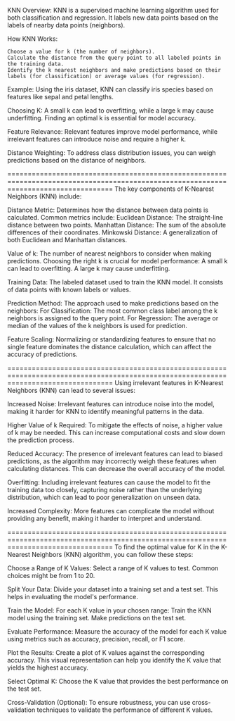 KNN Overview: KNN is a supervised machine learning algorithm used for both classification and regression. It labels new data points based on the labels of nearby data points (neighbors).

How KNN Works:

    Choose a value for k (the number of neighbors).
    Calculate the distance from the query point to all labeled points in the training data.
    Identify the k nearest neighbors and make predictions based on their labels (for classification) or average values (for regression).

Example: Using the iris dataset, KNN can classify iris species based on features like sepal and petal lengths.

Choosing K: A small k can lead to overfitting, while a large k may cause underfitting. Finding an optimal k is essential for model accuracy.

Feature Relevance: Relevant features improve model performance, while irrelevant features can introduce noise and require a higher k.

Distance Weighting: To address class distribution issues, you can weigh predictions based on the distance of neighbors.

======================================================================================================================================
The key components of K-Nearest Neighbors (KNN) include:

Distance Metric:
    Determines how the distance between data points is calculated. Common metrics include:
        Euclidean Distance: The straight-line distance between two points.
        Manhattan Distance: The sum of the absolute differences of their coordinates.
        Minkowski Distance: A generalization of both Euclidean and Manhattan distances.

Value of k:
    The number of nearest neighbors to consider when making predictions. Choosing the right k is crucial for model performance:
        A small k can lead to overfitting.
        A large k may cause underfitting.

Training Data:
    The labeled dataset used to train the KNN model. It consists of data points with known labels or values.

Prediction Method:
    The approach used to make predictions based on the neighbors:
        For Classification: The most common class label among the k neighbors is assigned to the query point.
        For Regression: The average or median of the values of the k neighbors is used for prediction.

Feature Scaling:
    Normalizing or standardizing features to ensure that no single feature dominates the distance calculation, which can affect the accuracy of predictions.

======================================================================================================================================
Using irrelevant features in K-Nearest Neighbors (KNN) can lead to several issues:

Increased Noise:
    Irrelevant features can introduce noise into the model, making it harder for KNN to identify meaningful patterns in the data.

Higher Value of k Required:
    To mitigate the effects of noise, a higher value of k may be needed. This can increase computational costs and slow down the prediction process.

Reduced Accuracy:
    The presence of irrelevant features can lead to biased predictions, as the algorithm may incorrectly weigh these features when calculating distances. This can decrease the overall accuracy of the model.

Overfitting:
    Including irrelevant features can cause the model to fit the training data too closely, capturing noise rather than the underlying distribution, which can lead to poor generalization on unseen data.

Increased Complexity:
    More features can complicate the model without providing any benefit, making it harder to interpret and understand.

======================================================================================================================================
To find the optimal value for K in the K-Nearest Neighbors (KNN) algorithm, you can follow these steps:

Choose a Range of K Values: Select a range of K values to test. Common choices might be from 1 to 20.

Split Your Data: Divide your dataset into a training set and a test set. This helps in evaluating the model's performance.

Train the Model: For each K value in your chosen range:
    Train the KNN model using the training set.
    Make predictions on the test set.

Evaluate Performance: Measure the accuracy of the model for each K value using metrics such as accuracy, precision, recall, or F1 score.

Plot the Results: Create a plot of K values against the corresponding accuracy. This visual representation can help you identify the K value that yields the highest accuracy.

Select Optimal K: Choose the K value that provides the best performance on the test set. 

Cross-Validation (Optional): To ensure robustness, you can use cross-validation techniques to validate the performance of different K values.